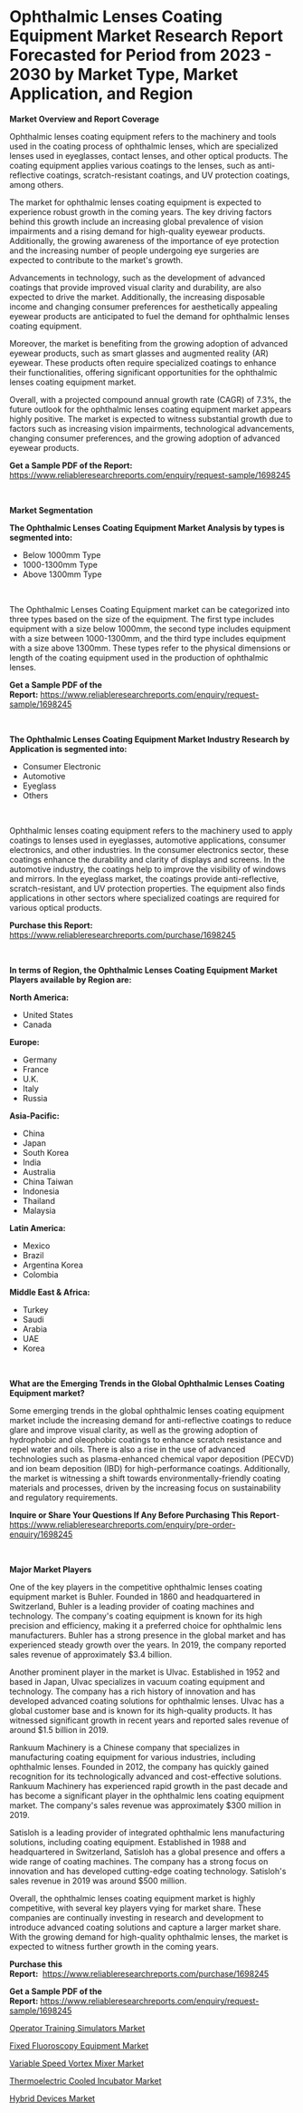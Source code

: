 <p><h1>Ophthalmic Lenses Coating Equipment Market Research Report Forecasted for Period from 2023 -  2030 by Market Type, Market Application, and Region</h1></p><p><strong>Market Overview and Report Coverage</strong></p>
<p><p>Ophthalmic lenses coating equipment refers to the machinery and tools used in the coating process of ophthalmic lenses, which are specialized lenses used in eyeglasses, contact lenses, and other optical products. The coating equipment applies various coatings to the lenses, such as anti-reflective coatings, scratch-resistant coatings, and UV protection coatings, among others.</p><p>The market for ophthalmic lenses coating equipment is expected to experience robust growth in the coming years. The key driving factors behind this growth include an increasing global prevalence of vision impairments and a rising demand for high-quality eyewear products. Additionally, the growing awareness of the importance of eye protection and the increasing number of people undergoing eye surgeries are expected to contribute to the market's growth.</p><p>Advancements in technology, such as the development of advanced coatings that provide improved visual clarity and durability, are also expected to drive the market. Additionally, the increasing disposable income and changing consumer preferences for aesthetically appealing eyewear products are anticipated to fuel the demand for ophthalmic lenses coating equipment.</p><p>Moreover, the market is benefiting from the growing adoption of advanced eyewear products, such as smart glasses and augmented reality (AR) eyewear. These products often require specialized coatings to enhance their functionalities, offering significant opportunities for the ophthalmic lenses coating equipment market.</p><p>Overall, with a projected compound annual growth rate (CAGR) of 7.3%, the future outlook for the ophthalmic lenses coating equipment market appears highly positive. The market is expected to witness substantial growth due to factors such as increasing vision impairments, technological advancements, changing consumer preferences, and the growing adoption of advanced eyewear products.</p></p>
<p><strong>Get a Sample PDF of the Report:</strong> <a href="https://www.reliableresearchreports.com/enquiry/request-sample/1698245">https://www.reliableresearchreports.com/enquiry/request-sample/1698245</a></p>
<p>&nbsp;</p>
<p><strong>Market Segmentation</strong></p>
<p><strong>The Ophthalmic Lenses Coating Equipment Market Analysis by types is segmented into:</strong></p>
<p><ul><li>Below 1000mm Type</li><li>1000-1300mm Type</li><li>Above 1300mm Type</li></ul></p>
<p>&nbsp;</p>
<p><p>The Ophthalmic Lenses Coating Equipment market can be categorized into three types based on the size of the equipment. The first type includes equipment with a size below 1000mm, the second type includes equipment with a size between 1000-1300mm, and the third type includes equipment with a size above 1300mm. These types refer to the physical dimensions or length of the coating equipment used in the production of ophthalmic lenses.</p></p>
<p><strong>Get a Sample PDF of the Report:</strong>&nbsp;<a href="https://www.reliableresearchreports.com/enquiry/request-sample/1698245">https://www.reliableresearchreports.com/enquiry/request-sample/1698245</a></p>
<p>&nbsp;</p>
<p><strong>The Ophthalmic Lenses Coating Equipment Market Industry Research by Application is segmented into:</strong></p>
<p><ul><li>Consumer Electronic</li><li>Automotive</li><li>Eyeglass</li><li>Others</li></ul></p>
<p>&nbsp;</p>
<p><p>Ophthalmic lenses coating equipment refers to the machinery used to apply coatings to lenses used in eyeglasses, automotive applications, consumer electronics, and other industries. In the consumer electronics sector, these coatings enhance the durability and clarity of displays and screens. In the automotive industry, the coatings help to improve the visibility of windows and mirrors. In the eyeglass market, the coatings provide anti-reflective, scratch-resistant, and UV protection properties. The equipment also finds applications in other sectors where specialized coatings are required for various optical products.</p></p>
<p><strong>Purchase this Report:</strong>&nbsp; <a href="https://www.reliableresearchreports.com/purchase/1698245">https://www.reliableresearchreports.com/purchase/1698245</a></p>
<p>&nbsp;</p>
<p><strong>In terms of Region, the Ophthalmic Lenses Coating Equipment Market Players available by Region are:</strong></p>
<p>
    <p> <strong> North America: </strong>
        <ul>
            <li>United States</li>
            <li>Canada</li>
        </ul>
        </p> 
    <p> <strong> Europe: </strong>
        <ul>
            <li>Germany</li>
            <li>France</li>
            <li>U.K.</li>
            <li>Italy</li>
            <li>Russia</li>
        </ul>
        </p> 
    <p> <strong> Asia-Pacific: </strong>
        <ul>
            <li>China</li>
            <li>Japan</li>
            <li>South Korea</li>
            <li>India</li>
            <li>Australia</li>
            <li>China Taiwan</li>
            <li>Indonesia</li>
            <li>Thailand</li>
            <li>Malaysia</li>
        </ul>
        </p> 
    <p> <strong> Latin America: </strong>
        <ul>
            <li>Mexico</li>
            <li>Brazil</li>
            <li>Argentina Korea</li>
            <li>Colombia</li>
        </ul>
        </p> 
    <p> <strong> Middle East & Africa: </strong>
        <ul>
            <li>Turkey</li>
            <li>Saudi</li>
            <li>Arabia</li>
            <li>UAE</li>
            <li>Korea</li>
        </ul>
    </p>
    </p>
<p>&nbsp;</p>
<p><strong>What are the Emerging Trends in the Global Ophthalmic Lenses Coating Equipment market?</strong></p>
<p><p>Some emerging trends in the global ophthalmic lenses coating equipment market include the increasing demand for anti-reflective coatings to reduce glare and improve visual clarity, as well as the growing adoption of hydrophobic and oleophobic coatings to enhance scratch resistance and repel water and oils. There is also a rise in the use of advanced technologies such as plasma-enhanced chemical vapor deposition (PECVD) and ion beam deposition (IBD) for high-performance coatings. Additionally, the market is witnessing a shift towards environmentally-friendly coating materials and processes, driven by the increasing focus on sustainability and regulatory requirements.</p></p>
<p><strong>Inquire or Share Your Questions If Any Before Purchasing This Report</strong>- <a href="https://www.reliableresearchreports.com/enquiry/pre-order-enquiry/1698245">https://www.reliableresearchreports.com/enquiry/pre-order-enquiry/1698245</a></p>
<p>&nbsp;</p>
<p><strong>Major Market Players</strong></p>
<p><p>One of the key players in the competitive ophthalmic lenses coating equipment market is Buhler. Founded in 1860 and headquartered in Switzerland, Buhler is a leading provider of coating machines and technology. The company's coating equipment is known for its high precision and efficiency, making it a preferred choice for ophthalmic lens manufacturers. Buhler has a strong presence in the global market and has experienced steady growth over the years. In 2019, the company reported sales revenue of approximately $3.4 billion.</p><p>Another prominent player in the market is Ulvac. Established in 1952 and based in Japan, Ulvac specializes in vacuum coating equipment and technology. The company has a rich history of innovation and has developed advanced coating solutions for ophthalmic lenses. Ulvac has a global customer base and is known for its high-quality products. It has witnessed significant growth in recent years and reported sales revenue of around $1.5 billion in 2019.</p><p>Rankuum Machinery is a Chinese company that specializes in manufacturing coating equipment for various industries, including ophthalmic lenses. Founded in 2012, the company has quickly gained recognition for its technologically advanced and cost-effective solutions. Rankuum Machinery has experienced rapid growth in the past decade and has become a significant player in the ophthalmic lens coating equipment market. The company's sales revenue was approximately $300 million in 2019.</p><p>Satisloh is a leading provider of integrated ophthalmic lens manufacturing solutions, including coating equipment. Established in 1988 and headquartered in Switzerland, Satisloh has a global presence and offers a wide range of coating machines. The company has a strong focus on innovation and has developed cutting-edge coating technology. Satisloh's sales revenue in 2019 was around $500 million.</p><p>Overall, the ophthalmic lenses coating equipment market is highly competitive, with several key players vying for market share. These companies are continually investing in research and development to introduce advanced coating solutions and capture a larger market share. With the growing demand for high-quality ophthalmic lenses, the market is expected to witness further growth in the coming years.</p></p>
<p><strong>Purchase this Report:</strong>&nbsp;&nbsp;<a href="https://www.reliableresearchreports.com/purchase/1698245">https://www.reliableresearchreports.com/purchase/1698245</a></p>
<p></p>
<p><strong>Get a Sample PDF of the Report:</strong>&nbsp;<a href="https://www.reliableresearchreports.com/enquiry/request-sample/1698245">https://www.reliableresearchreports.com/enquiry/request-sample/1698245</a></p>
<p><p><a href="https://medium.com/@prakrishnarp23/operator-training-simulators-market-size-growth-forecast-2023-2030-3878875b2fe5">Operator Training Simulators Market</a></p><p><a href="https://www.linkedin.com/pulse/fixed-fluoroscopy-equipment-market-size-2023-2030-global-yiyhf/">Fixed Fluoroscopy Equipment Market</a></p><p><a href="https://www.linkedin.com/pulse/variable-speed-vortex-mixer-market-insights-players-forecast-2fimf/">Variable Speed Vortex Mixer Market</a></p><p><a href="https://www.linkedin.com/pulse/thermoelectric-cooled-incubator-market-research-report-provides-le2zf/">Thermoelectric Cooled Incubator Market</a></p><p><a href="https://medium.com/@humanhydrohq/hybrid-devices-market-size-growth-forecast-2023-2030-4e75dfc6944c">Hybrid Devices Market</a></p></p>